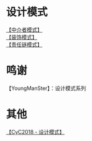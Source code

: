 # 设计模式

[【中介者模式】](https://juejin.im/post/5a72c05951882522b552ad3b)   
[【装饰模式】](https://juejin.im/post/5a0ac687f265da432d279e20)  
[【责任链模式】](https://juejin.im/post/5a4b44dff265da43294e6ab3)

# 鸣谢
【YoungManSter】：设计模式系列

# 其他
[【CyC2018 - 设计模式】](https://github.com/CyC2018/CS-Notes/blob/master/notes/%E8%AE%BE%E8%AE%A1%E6%A8%A1%E5%BC%8F.md)
